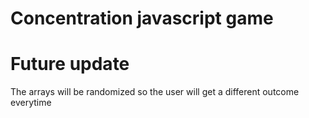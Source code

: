 Concentration javascript game
=================

Future update
====

The arrays will be randomized so the user will get a different outcome everytime
